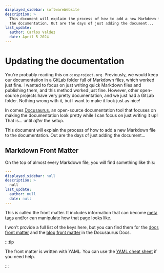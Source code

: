 ```yaml
---
displayed_sidebar: softwareWebsite
description: >
  This document will explain the process of how to add a new Markdown file to
  the documentation. Out are the days of just adding the document...
last_update:
  author: Carlos Valdez
  date: April 5 2024
---
```


# Updating the documentation

You're probably reading this on `ojosproject.org`. Previously, we would
keep our documentation in a
[GitLab folder](https://gitlab.com/ojosproject/docs/-/tree/33878f675970afe8e6b7dd4f60e08fcd8564c4a9)
full of Markdown files, which worked just fine. I wanted to focus on just
writing quick Markdown files and publishing them, and this method worked just
fine. However, other open-source projects have very pretty documentation, and
we just had a GitLab folder. Nothing wrong with it, but I want to make it look
just as nice!

In comes [Docusaurus](https://docusaurus.io/), an open-source documentation
tool that focuses on making the documentation look pretty while I can focus on
just writing it up! That is... until _after_ the setup.

This document will explain the process of how to add a new Markdown file to
the documentation. Out are the days of just adding the document...

## Markdown Front Matter

On the top of almost every Markdown file, you will find something like this:

```yaml
---
displayed_sidebar: null
description: >
  null
last_update:
  author: null
  date: null
---
```

This is called the front matter. It includes information that can become
[meta tags](https://en.wikipedia.org/wiki/Meta_element) and/or can manipulate
how that page looks like.

I won't provide a full list of the keys here, but you can find them for the
[docs front matter](https://docusaurus.io/docs/api/plugins/@docusaurus/plugin-content-docs#markdown-front-matter)
and the
[blog front matter](https://docusaurus.io/docs/api/plugins/@docusaurus/plugin-content-blog#markdown-front-matter)
in the Docusaurus Docs.

:::tip

The front matter is written with YAML. You can use the
[YAML cheat sheet](https://quickref.me/yaml) if you need help.

:::
